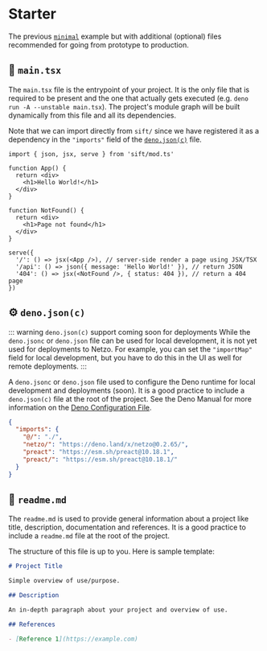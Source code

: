 # Starter

The previous [`minimal`](/docs/examples/minimal) example but with additional (optional) files recommended for going from prototype to production.

## 📄 `main.tsx`

The `main.tsx` file is the entrypoint of your project. It is the only file that is required to be present and the one that actually gets executed (e.g. `deno run -A --unstable main.tsx`). The project's module graph will be built dynamically from this file and all its dependencies.

Note that we can import directly from `sift/` since we have registered it as a dependency in the `"imports"` field of the [`deno.json(c)`](#⚙%EF%B8%8F-deno-json-c) file.

```tsx
import { json, jsx, serve } from 'sift/mod.ts'

function App() {
  return <div>
    <h1>Hello World!</h1>
  </div>
}

function NotFound() {
  return <div>
    <h1>Page not found</h1>
  </div>
}

serve({
  '/': () => jsx(<App />), // server-side render a page using JSX/TSX
  '/api': () => json({ message: 'Hello World!' }), // return JSON
  '404': () => jsx(<NotFound />, { status: 404 }), // return a 404 page
})
```

## ⚙️ `deno.json(c)`

::: warning `deno.json(c)` support coming soon for deployments
While the `deno.jsonc` or `deno.json` file can be used for local development, it is not yet used for deployments to Netzo. For example, you can set the `"importMap"` field for local development, but you have to do this in the UI as well for remote deployments.
:::

A `deno.jsonc` or `deno.json`  file used to configure the Deno runtime for local development and deployments (soon). It is a good practice to include a `deno.json(c)` file at the root of the project. See the Deno Manual for more information on the [Deno Configuration File](https://deno.land/manual/getting_started/configuration).

```json
{
  "imports": {
    "@/": "./",
    "netzo/": "https://deno.land/x/netzo@0.2.65/",
    "preact": "https://esm.sh/preact@10.18.1",
    "preact/": "https://esm.sh/preact@10.18.1/"
  }
}
```

## 📑 `readme.md`

The `readme.md` is used to provide general information about a project like title, description, documentation and references. It is a good practice to include a `readme.md` file at the root of the project.

The structure of this file is up to you. Here is sample template:

```md
# Project Title

Simple overview of use/purpose.

## Description

An in-depth paragraph about your project and overview of use.

## References

- [Reference 1](https://example.com)
```
